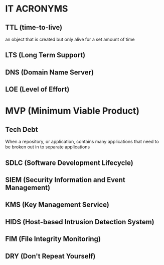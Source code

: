 # IT ACRONYMS

## TTL (time-to-live)
an object that is created but only alive for a set amount of time

## LTS (Long Term Support)

## DNS (Domain Name Server)

## LOE (Level of Effort)

# MVP (Minimum Viable Product)

## Tech Debt
When a repository, or application, contains many applications that need to be
broken out in to separate applications

## SDLC (Software Development Lifecycle)

## SIEM (Security Information and Event Management)

## KMS (Key Management Service)

## HIDS (Host-based Intrusion Detection System)

## FIM (File Integrity Monitoring)

## DRY (Don't Repeat Yourself)
